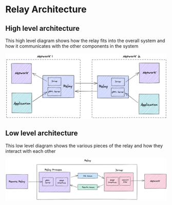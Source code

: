 <!--
 Copyright IBM Corp. All Rights Reserved.

 SPDX-License-Identifier: CC-BY-4.0
 -->
# Relay Architecture

## High level architecture

This high level diagram shows how the relay fits into the overall system and how it communicates with the other components in the system

![High level architecture](./assets/relay-high-level.png)

## Low level architecture

This low level diagram shows the various pieces of the relay and how they interact with each other

![Low level architecture](./assets/relay-low-level.png)
